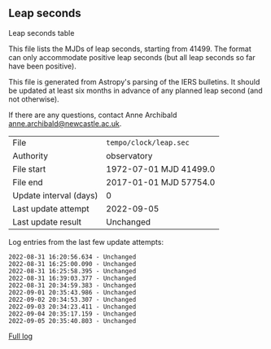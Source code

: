 
## Leap seconds

Leap seconds table

This file lists the MJDs of leap seconds, starting from 41499.
The format can only accommodate positive leap seconds (but all
leap seconds so far have been positive).

This file is generated from Astropy's parsing of the IERS
bulletins. It should be updated at least six months in advance
of any planned leap second (and not otherwise).

If there are any questions, contact Anne Archibald
<anne.archibald@newcastle.ac.uk>.

|     |     |
|:--- |:--- |
| File | `tempo/clock/leap.sec` |
| Authority | observatory |
| File start | 1972-07-01 MJD 41499.0 |
| File end | 2017-01-01 MJD 57754.0 |
| Update interval (days) | 0 |
| Last update attempt | 2022-09-05 |
| Last update result | Unchanged |

Log entries from the last few update attempts:
```
2022-08-31 16:20:56.634 - Unchanged
2022-08-31 16:25:00.090 - Unchanged
2022-08-31 16:25:58.395 - Unchanged
2022-08-31 16:39:03.377 - Unchanged
2022-08-31 20:34:59.383 - Unchanged
2022-09-01 20:35:43.986 - Unchanged
2022-09-02 20:34:53.307 - Unchanged
2022-09-03 20:34:23.411 - Unchanged
2022-09-04 20:35:17.159 - Unchanged
2022-09-05 20:35:40.803 - Unchanged
```
[Full log](https://raw.githubusercontent.com/ipta/pulsar-clock-corrections/main/log/tempo/clock/leap.sec.log)
